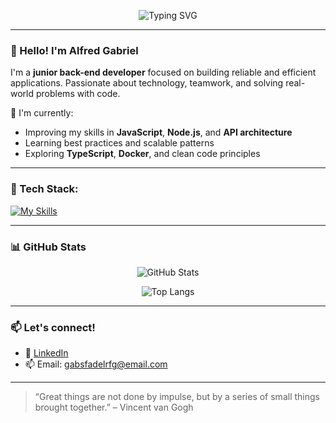<p align="center">
  <img src="https://readme-typing-svg.demolab.com?font=Fira+Code&weight=600&size=24&pause=1000&color=36BCF7&center=true&vCenter=true&width=435&lines=Welcome+to+my+GitHub+Profile!;Back-end+Developer+in+Progress...;Building+projects+with+Node.js+%26+TypeScript" alt="Typing SVG" />
</p>

---

### 👋 Hello! I'm Alfred Gabriel

I'm a **junior back-end developer** focused on building reliable and efficient applications. Passionate about technology, teamwork, and solving real-world problems with code.

🔭 I'm currently:
- Improving my skills in **JavaScript**, **Node.js**, and **API architecture**
- Learning best practices and scalable patterns
- Exploring **TypeScript**, **Docker**, and clean code principles

---

### 🧠 Tech Stack:

[![My Skills](https://skillicons.dev/icons?i=react,materialui,mysql,nestjs,postgres,py,cs,dotnet,js,nodejs,express,ts,docker,git,github)](https://skillicons.dev)

---

### 📊 GitHub Stats

<div align="center">

![GitHub Stats](https://github-readme-stats.vercel.app/api?username=GabsFadel&show_icons=true&theme=tokyonight&border_radius=10&hide_title=true)

![Top Langs](https://github-readme-stats.vercel.app/api/top-langs/?username=GabsFadel&layout=compact&theme=tokyonight&border_radius=10)

</div>

---

### 📫 Let's connect!

- 💼 [LinkedIn](https://www.linkedin.com/in/alfred-gabriel-ribeiro-fadel-developer/)
- 📫 Email: gabsfadelrfg@email.com

---

> “Great things are not done by impulse, but by a series of small things brought together.” – Vincent van Gogh
